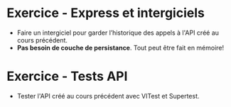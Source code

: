 # Exercice - Express et intergiciels

- Faire un intergiciel pour garder l’historique des appels à l'API créé au cours précédent.
- __Pas besoin de couche de persistance__. Tout peut être fait en mémoire!  

# Exercice - Tests API

- Tester l'API créé au cours précédent avec VITest et Supertest.